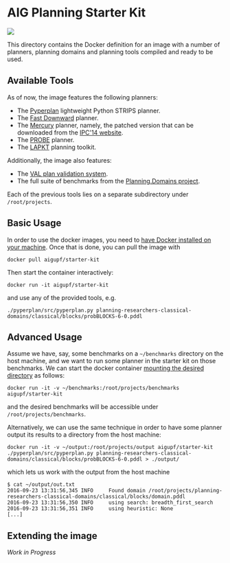 # AIG Planning Starter Kit

[![](https://images.microbadger.com/badges/image/aigupf/starter-kit.svg)](https://microbadger.com/images/aigupf/starter-kit "")

This directory contains the Docker definition for an image 
with a number of planners, planning domains and planning tools compiled and ready to be used.


## Available Tools

As of now, the image features the following planners:

* The [Pyperplan](https://bitbucket.org/malte/pyperplan) lightweight Python STRIPS planner.
* The [Fast Downward](http://www.fast-downward.org/) planner.
* The [Mercury](https://helios.hud.ac.uk/scommv/IPC-14/repo_planners/Mercury-fixed.zip) planner, namely, the patched version that can be downloaded
from the [IPC'14 website](https://helios.hud.ac.uk/scommv/IPC-14/errPlan.html).
* The [PROBE](https://github.com/aig-upf/probe) planner.
* The [LAPKT](http://lapkt.org/) planning toolkit.

Additionally, the image also features:

* The [VAL plan validation system](https://github.com/KCL-Planning/VAL).
* The full suite of benchmarks from the [Planning.Domains project](http://planning.domains/).


Each of the previous tools lies on a separate subdirectory under `/root/projects`.


## Basic Usage
In order to use the docker images, you need to [have Docker installed on your machine](https://docs.docker.com/engine/installation).
Once that is done, you can pull the image with

```shell
docker pull aigupf/starter-kit
```

Then start the container interactively:

```shell
docker run -it aigupf/starter-kit
```

and use any of the provided tools, e.g.

```shell
./pyperplan/src/pyperplan.py planning-researchers-classical-domains/classical/blocks/probBLOCKS-6-0.pddl
```


## Advanced Usage


Assume we have, say, some benchmarks on a `~/benchmarks` directory on the host machine, and we want to run some planner in the starter kit on those benchmarks.
We can start the docker container [mounting the desired directory](https://docs.docker.com/engine/tutorials/dockervolumes/#mount-a-host-directory-as-a-data-volume) as follows:

```shell
docker run -it -v ~/benchmarks:/root/projects/benchmarks aigupf/starter-kit
```

and the desired benchmarks will be accessible under `/root/projects/benchmarks`.

Alternatively, we can use the same technique in order to have some planner output its results to a directory from the host machine:

```shell
docker run -it -v ~/output:/root/projects/output aigupf/starter-kit
./pyperplan/src/pyperplan.py planning-researchers-classical-domains/classical/blocks/probBLOCKS-6-0.pddl > ./output/
```

which lets us work with the output from the host machine

```shell
$ cat ~/output/out.txt 
2016-09-23 13:31:56,345 INFO     Found domain /root/projects/planning-researchers-classical-domains/classical/blocks/domain.pddl
2016-09-23 13:31:56,350 INFO     using search: breadth_first_search
2016-09-23 13:31:56,351 INFO     using heuristic: None
[...]
```


## Extending the image
_Work in Progress_

